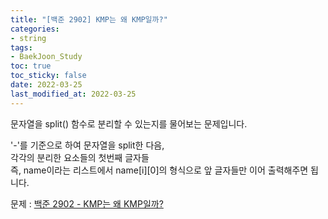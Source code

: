 ```yaml
---
title: "[백준 2902] KMP는 왜 KMP일까?"
categories: 
- string
tags:
- BaekJoon_Study
toc: true
toc_sticky: false
date: 2022-03-25
last_modified_at: 2022-03-25
---
```


문자열을 split() 함수로 분리할 수 있는지를 물어보는 문제입니다.

'-'를 기준으로 하여 문자열을 split한 다음,  
각각의 분리한 요소들의 첫번째 글자들  
즉, name이라는 리스트에서 name[i][0]의 형식으로 앞 글자들만 이어 출력해주면 됩니다.

문제 : [백준 2902 - KMP는 왜 KMP일까?](https://www.acmicpc.net/problem/2902)

<script src="https://gist.github.com/Ryumaker/eb2b2d489a5d1490f4e895701e0de84c.js"></script>



